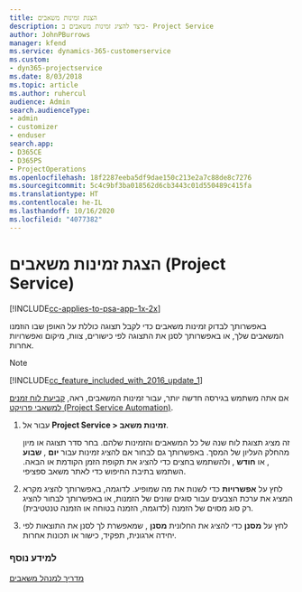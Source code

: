 ```yaml
---
title: ‏‫הצגת זמינות משאבים
description: כיצד להציג זמינות משאבים ב- Project Service
author: JohnPBurrows
manager: kfend
ms.service: dynamics-365-customerservice
ms.custom:
- dyn365-projectservice
ms.date: 8/03/2018
ms.topic: article
ms.author: ruhercul
audience: Admin
search.audienceType:
- admin
- customizer
- enduser
search.app:
- D365CE
- D365PS
- ProjectOperations
ms.openlocfilehash: 18f2287eeba5df9dae150c213e2a7c88de8c7276
ms.sourcegitcommit: 5c4c9bf3ba018562d6cb3443c01d550489c415fa
ms.translationtype: HT
ms.contentlocale: he-IL
ms.lasthandoff: 10/16/2020
ms.locfileid: "4077382"
---
```

# <a name="view-resource-availability-project-service"></a>הצגת זמינות משאבים (Project Service)

[!INCLUDE[cc-applies-to-psa-app-1x-2x](../includes/cc-applies-to-psa-app-1x-2x.md)]

באפשרותך לבדוק זמינות משאבים כדי לקבל תצוגה כוללת על האופן שבו הוזמנו המשאבים שלך, או באפשרותך לסנן את התצוגה לפי כישורים, צוות, מיקום ואפשרויות אחרות.  
  
> [!NOTE]
> [!INCLUDE[cc_feature_included_with_2016_update_1](../includes/cc-feature-included-with-2016-update-1.md)]  
> 
>  אם אתה משתמש בגירסה חדשה יותר, עבור זמינות המשאבים, ראה, [קביעת לוח זמנים למשאבי פרויקט (Project Service Automation)](../psa/schedule-resources-project.md).  

1. עבור אל **Project Service > זמינות משאב**.  

    זה מציג תצוגת לוח שנה של כל המשאבים והזמינות שלהם. בחר סדר תצוגה או מיון מהחלק העליון של המסך. באפשרותך גם לבחור אם להציג זמינות עבור **יום** , **שבוע** , או **חודש** , ולהשתמש בחצים כדי להציג את תקופת הזמן הקודמת או הבאה. השתמש בתיבת החיפוש כדי לאתר משאב ספציפי.  

2. לחץ על **אפשרויות** כדי לשנות את מה שמופיע. לדוגמה, באפשרותך להציג מקרא המציג את ערכת הצבעים עבור סוגים שונים של הזמנות, או באפשרותך לבחור להציג רק סוג מסוים של הזמנה (לדוגמה, הזמנה בטוחה או הזמנה טנטטיבית‬‬).  

3. לחץ על **מסנן** כדי להציג את החלונית **מסנן** , שמאפשרת לך לסנן את התוצאות לפי יחידה ארגונית, תפקיד, כישור או תכונות אחרות.  

### <a name="see-also"></a>למידע נוסף  
 [מדריך למנהל משאבים](../psa/resource-manager-guide.md)
